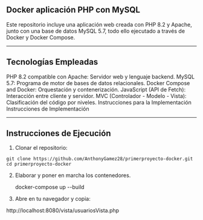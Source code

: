 ## Docker aplicación PHP con MySQL
Este repositorio incluye una aplicación web creada con PHP 8.2 y Apache, junto con una base de datos MySQL 5.7, todo ello ejecutado a través de Docker y Docker Compose.



---

## Tecnologías Empleadas
PHP 8.2 compatible con Apache: Servidor web y lenguaje backend.
MySQL 5.7: Programa de motor de bases de datos relacionales.
Docker Compose and Docker: Orquestación y contenerización.
JavaScript (API de Fetch): Interacción entre cliente y servidor.
MVC (Controlador - Modelo - Vista): Clasificación del código por niveles.
Instrucciones para la Implementación Instrucciones de Implementación

---

## Instrucciones de Ejecución

1. Clonar el repositorio:

```
git clone https://github.com/AnthonyGamez28/primerproyecto-docker.git
cd primerproyecto-docker
```
2. Elaborar y poner en marcha los contenedores.

   docker-compose up --build
   

4. Abre en tu navegador y copia:

http://localhost:8080/vista/usuariosVista.php
